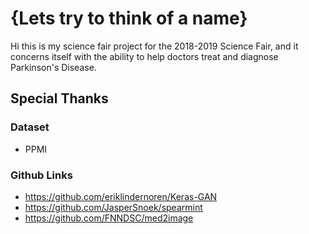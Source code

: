 # {Lets try to think of a name}

Hi this is my science fair project for the 2018-2019 Science Fair, and it concerns itself with the ability to help doctors treat and diagnose Parkinson's Disease.

## Special Thanks

### Dataset
* PPMI

### Github Links
* https://github.com/eriklindernoren/Keras-GAN
* https://github.com/JasperSnoek/spearmint
* https://github.com/FNNDSC/med2image
